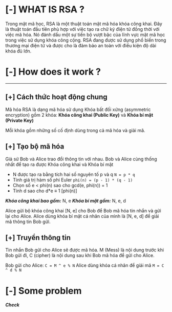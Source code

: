 # [-]   WHAT IS RSA ?

Trong mật mã học, RSA là một thuật toán mật mã hóa khóa công khai. Đây là thuật toán đầu tiên phù hợp với việc tạo ra chữ ký điện tử đồng thời với việc mã hóa. Nó đánh dấu một sự tiến bộ vượt bậc của lĩnh vực mật mã học trong việc sử dụng khóa công cộng. RSA đang được sử dụng phổ biến trong thương mại điện tử và được cho là đảm bảo an toàn với điều kiện độ dài khóa đủ lớn.
# [-]   How does it work ?
***
## [+] Cách thức hoạt động chung

Mã hóa RSA là dạng mã hóa sử dụng Khóa bất đối xứng (asymmetric encryption) gồm 2 khóa: **Khóa công khai (Public Key)** và **Khóa bí mật (Private Key)**

Mỗi khóa gồm những số cố định dùng trong cả mã hóa và giải mã.
## [+] Tạo bộ mã hóa

Giả sử Bob và Alice trao đổi thông tin với nhau. Bob và Alice cùng thống nhất để tạo ra được Khóa công khai và Khóa bí mật
* N được tạo ra bằng tích hai số nguyên tố p và q ```N = p * q```
* Tính giá trị hàm số phi Euler ```phi(n) = (p - 1) * (q - 1)```
* Chọn số e < phi(n) sao cho gcd(e, phi(n)) = 1
* Tính d sao cho d*e ≡ 1 [phi(n)]

**_Khóa công khai bao gồm:_** N, e
**_Khóa bí mật gồm:_** N, e, d

Alice gửi bộ khóa công khai [N, e] cho Bob để Bob mã hóa tin nhắn và gửi lại cho Alice. Alice dùng khóa bí mật cá nhân của mình là [N, e, d] để giải mã thông tin Bob gửi.
## [+] Truyền thông tin

Tin nhắn Bob gửi cho Alice sẽ được mã hóa. M (Mess) là nội dung trước khi Bob gửi đi, C (cipher) là nội dung sau khi Bob mã hóa để gửi cho Alice.

Bob gửi cho Alice: ```C = M ^ e % N```
Alice dùng khóa cá nhân để giải mã ```M = C ^ d % N```

# [-]   Some problem 
**_Check_**